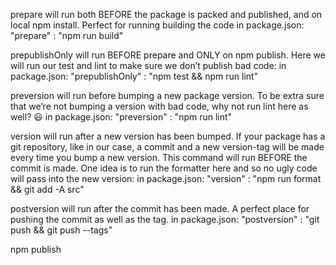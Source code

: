 prepare will run both BEFORE the package is packed and published, and on local npm install. Perfect for running building the code
in package.json: "prepare" : "npm run build"

prepublishOnly will run BEFORE prepare and ONLY on npm publish. Here we will run our test and lint to make sure we don’t publish bad code:
in package.json: "prepublishOnly" : "npm test && npm run lint"

preversion will run before bumping a new package version. To be extra sure that we’re not bumping a version with bad code, why not run lint here as well? 😃
in package.json: "preversion" : "npm run lint"

version will run after a new version has been bumped. If your package has a git repository, like in our case, a commit and a new version-tag will be made every time you bump a new version. This command will run BEFORE the commit is made. One idea is to run the formatter here and so no ugly code will pass into the new version:
in package.json: "version" : "npm run format && git add -A src"

postversion will run after the commit has been made. A perfect place for pushing the commit as well as the tag.
in package.json: "postversion" : "git push && git push --tags"


npm publish